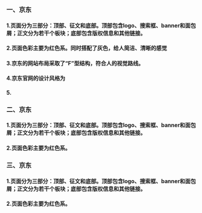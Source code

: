 ###   一、京东

####    1.页面分为三部分：顶部、征文和底部。顶部包含logo、搜索框、banner和面包屑；正文分为若干个板块；底部包含版权信息和其他链接。
####    2.页面色彩主要为红色系。同时搭配了灰色，给人简洁、清晰的感觉
####    3.京东的网站布局采取了“F”型结构，符合人的视觉路线。
####    4.京东官网的设计风格为
####    5.
###   二、京东

####    1.页面分为三部分：顶部、征文和底部。顶部包含logo、搜索框、banner和面包屑；正文分为若干个板块；底部包含版权信息和其他链接。
####    2.页面色彩主要为红色系。
###   三、京东

####    1.页面分为三部分：顶部、征文和底部。顶部包含logo、搜索框、banner和面包屑；正文分为若干个板块；底部包含版权信息和其他链接。
####    2.页面色彩主要为红色系。
